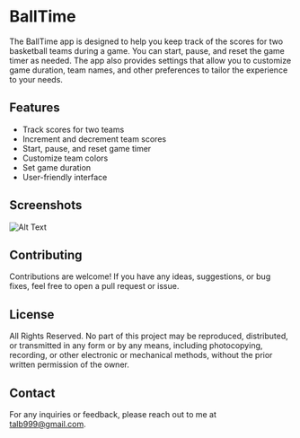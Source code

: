 # BallTime
The BallTime app is designed to help you keep track of the scores for two basketball teams during a game. You can start, pause, and reset the game timer as needed. The app also provides settings that allow you to customize game duration, team names, and other preferences to tailor the experience to your needs.

## Features

- Track scores for two teams
- Increment and decrement team scores
- Start, pause, and reset game timer
- Customize team colors
- Set game duration
- User-friendly interface

## Screenshots

![Alt Text](Images/image.png)


## Contributing
Contributions are welcome! If you have any ideas, suggestions, or bug fixes, feel free to open a pull request or issue.

## License
All Rights Reserved. No part of this project may be reproduced, distributed, or transmitted in any form or by any means, including photocopying, recording, or other electronic or mechanical methods, without the prior written permission of the owner.

## Contact
For any inquiries or feedback, please reach out to me at talb999@gmail.com.
